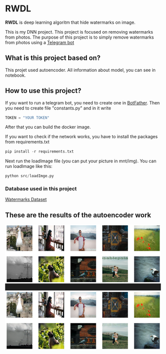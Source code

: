 # RWDL

**RWDL** is deep learning algoritm that hide watermarks on image.

This is my DNN project. This project is focused on removing watermarks from photos. The purpose of this project is to simply remove watermarks from photos using a [Telegram bot](http://t.me/RWDLBOT)

## What is this project based on?

This projet used autoencoder. All information about model, you can see in notebook.

## How to use this project?

If you want to run a telegram bot, you need to create one in [BotFather](@BotFather). Then you need to create file "constants.py" and in it write

```py
TOKEN = "YOUR TOKEN"
```

After that you can build the docker image.

If you want to check if the network works, you have to install the packages from requirements.txt

``` py
pip install -r requirements.txt
```

Next run the loadImage file (you can put your picture in mnt/img). You can run loadImage like this:

```py
python src/loadImge.py
```

### Database used in this project

[Watermarks Dataset](https://www.kaggle.com/therealcyberlord/watermark-removal-using-convolutional-autoencoder/data)

## These are the results of the autoencoder work

![Results](/mnt/results/results.png "Results")
